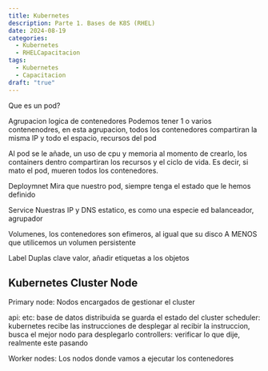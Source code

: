 ```yaml
---
title: Kubernetes
description: Parte 1. Bases de K8S (RHEL)
date: 2024-08-19
categories:
  - Kubernetes
  - RHELCapacitacion
tags:
  - Kubernetes
  - Capacitacion
draft: "true"
---
```

Que es un pod?

Agrupacion logica de contenedores
Podemos tener 1 o varios contenenodres, en esta agrupacion, todos los contenedores compartiran la misma IP y todo el espacio, recursos del pod

Al pod se le añade, un uso de cpu y memoria al momento de crearlo, los containers dentro compartiran los recursos y el ciclo de vida. Es decir, si mato el pod, mueren todos los contenedores.

Deploymnet
Mira que nuestro pod, siempre tenga el estado que le hemos definido 

Service
Nuestras IP y DNS estatico, es como una especie ed balanceador, agrupador

Volumenes, los contenedores son efimeros, al igual que su disco A MENOS que utilicemos un volumen persistente

Label
Duplas clave valor, añadir etiquetas a los objetos 

## Kubernetes Cluster Node

Primary node:
Nodos encargados de gestionar el cluster

api:
etc: base de datos distribuida se guarda el estado del cluster
scheduler: kubernetes recibe las instrucciones de desplegar al recibir la instruccion, busca el mejor nodo para desplegarlo 
controllers: verificar lo que dije, realmente este pasando 

Worker nodes:
Los nodos donde vamos a ejecutar los contenedores


